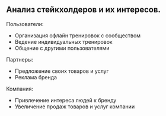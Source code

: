 ## Анализ стейкхолдеров и их интересов.
Пользователи:
- Организация офлайн тренировок с сообществом
- Ведение индивидуальных тренировок
- Общение с другими пользователями

Партнеры:
- Предложение своих товаров и услуг
- Реклама бренда

Компания:
- Привлечение интереса людей к бренду
- Увеличение продаж товаров и услуг компании
